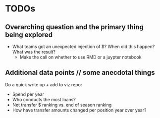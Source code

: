 # TODOs

## Overarching question and the primary thing being explored
* What teams got an unexpected injection of $? When did this happen? What was the result?
    * Make the call on whether to use RMD or a juypter notebook

## Additional data points // some anecdotal things
Do a quick write up + add to viz repo:
* Spend per year
* Who conducts the most loans?
* Net transfer $ ranking vs. end of season ranking
* How have transfer amounts changed per position year over year?
